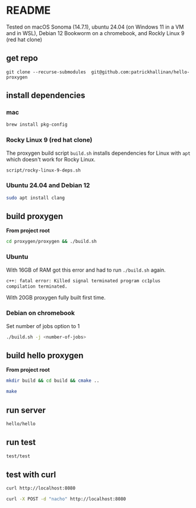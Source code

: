 # README

Tested on macOS Sonoma (14.7.1), ubuntu 24.04 (on Windows 11 in a VM and in WSL), Debian 12 Bookworm on a chromebook, and Rockly Linux 9 (red hat clone)


## get repo
```
git clone --recurse-submodules  git@github.com:patrickhallinan/hello-proxygen
```


## install dependencies

### mac

```bash
brew install pkg-config
```

### Rocky Linux 9 (red hat clone)

The proxygen build script `build.sh` installs dependencies for Linux with `apt` which doesn't work for Rocky Linux.

```bash
script/rocky-linux-9-deps.sh
```

### Ubuntu 24.04 and Debian 12

```bash
sudo apt install clang
```


## build proxygen

**From project root**

```bash
cd proxygen/proxygen && ./build.sh
```

### Ubuntu

With 16GB of RAM got this error and had to run `./build.sh` again.

```bash
c++: fatal error: Killed signal terminated program cc1plus
compilation terminated.
```

With 20GB proxygen fully built first time.

### Debian on chromebook

Set number of jobs option to 1

```bash
./build.sh -j <number-of-jobs>
```

## build hello proxygen

**From project root**

```bash
mkdir build && cd build && cmake ..
```

```bash
make
```


## run server

```bash
hello/hello
```


## run test

```bash
test/test
```


## test with curl

```bash
curl http://localhost:8080
```

```bash
curl -X POST -d "nacho" http://localhost:8080
```

